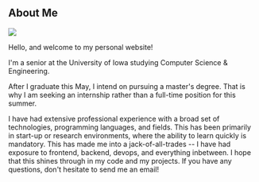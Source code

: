 ## About Me
<img class="profile-picture" src="{{ site.avatar_url }}">

Hello, and welcome to my personal website!

I'm a senior at the University of Iowa studying Computer Science & Engineering.

After I graduate this May, I intend on pursuing a master's degree. That is why I am seeking an internship rather than a full-time position for this summer.

I have had extensive professional experience with a broad set of technologies, programming languages, and fields. This has been primarily in start-up or research environments, where the ability to learn quickly is mandatory. This has made me into a jack-of-all-trades -- I have had exposure to frontend, backend, devops, and everything inbetween. I hope that this shines through in my code and my projects. If you have any questions, don't hesitate to send me an email!
